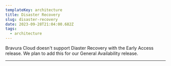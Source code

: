 ```yaml
---
templateKey: architecture
title: Disaster Recovery
slug: disaster-recovery
date: 2023-09-28T21:04:00.682Z
tags:
  - architecture
---
```


Bravura Cloud doesn't support Diaster Recovery with the Early Access release. We plan to add this for our General Availability release.

---
